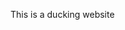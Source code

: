 <!DOCTYPE html>
<html>
    <head>
        <title>Hello!</title>
    </head>
    <body>
        <p>This is a ducking website</p>
    </body>
</html>
